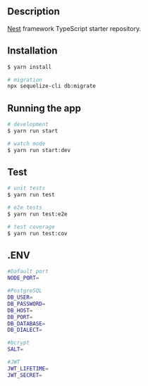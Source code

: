 ## Description

[Nest](https://github.com/nestjs/nest) framework TypeScript starter repository.

## Installation

```bash
$ yarn install

# migration
npx sequelize-cli db:migrate
```

## Running the app

```bash
# development
$ yarn run start

# watch mode
$ yarn run start:dev
```

## Test

```bash
# unit tests
$ yarn run test

# e2e tests
$ yarn run test:e2e

# test coverage
$ yarn run test:cov
```

## .ENV

```bash
#Dafault port
NODE_PORT=

#PostgreSQL
DB_USER=
DB_PASSWORD=
DB_HOST=
DB_PORT=
DB_DATABASE=
DB_DIALECT=

#bcrypt
SALT=

#JWT
JWT_LIFETIME=
JWT_SECRET=
```

